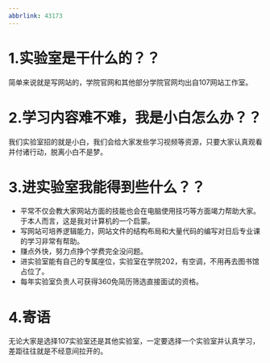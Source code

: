 ```yaml
---
abbrlink: 43173
---
```

# 1.实验室是干什么的？？

简单来说就是写网站的，学院官网和其他部分学院官网均出自107网站工作室。

# 2.学习内容难不难，我是小白怎么办？？

我们实验室招的就是小白，我们会给大家发些学习视频等资源，只要大家认真观看并付诸行动，脱离小白不是梦。

# 3.进实验室我能得到些什么？？

 - 平常不仅会教大家网站方面的技能也会在电脑使用技巧等方面竭力帮助大家。于本人而言，这是我对计算机的一个启蒙。
- 写网站可培养逻辑能力，网站文件的结构布局和大量代码的编写对日后专业课的学习非常有帮助。
- 赚点外快，努力点挣个学费完全没问题。
- 进实验室能有自己的专属座位，实验室在学院202，有空调，不用再去图书馆占位了。
- 每年实验室负责人可获得360免简历筛选直接面试的资格。

# 4.寄语

无论大家是选择107实验室还是其他实验室，一定要选择一个实验室并认真学习，差距往往就是不经意间拉开的。
